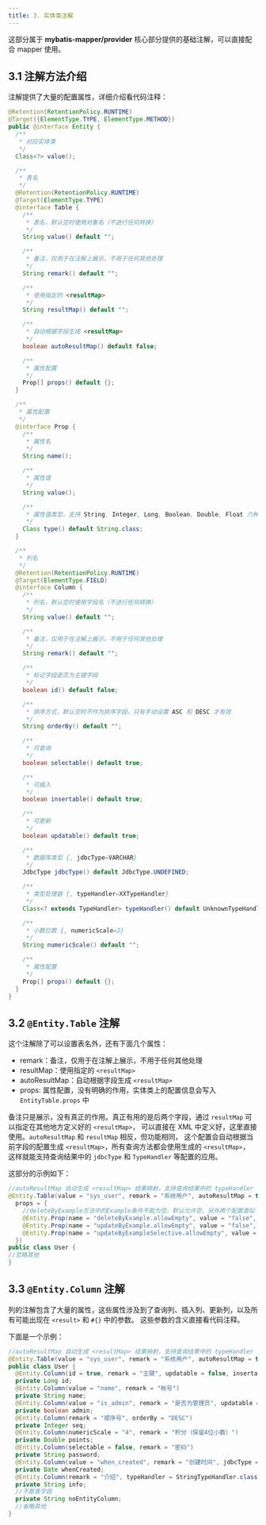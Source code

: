 ```yaml
---
title: 3. 实体类注解
---
```


这部分属于 **mybatis-mapper/provider** 核心部分提供的基础注解，可以直接配合 mapper 使用。

## 3.1 注解方法介绍

注解提供了大量的配置属性，详细介绍看代码注释：

```java
@Retention(RetentionPolicy.RUNTIME)
@Target({ElementType.TYPE, ElementType.METHOD})
public @interface Entity {
  /**
   * 对应实体类
   */
  Class<?> value();

  /**
   * 表名
   */
  @Retention(RetentionPolicy.RUNTIME)
  @Target(ElementType.TYPE)
  @interface Table {
    /**
     * 表名，默认空时使用对象名（不进行任何转换）
     */
    String value() default "";

    /**
     * 备注，仅用于在注解上展示，不用于任何其他处理
     */
    String remark() default "";

    /**
     * 使用指定的 <resultMap>
     */
    String resultMap() default "";

    /**
     * 自动根据字段生成 <resultMap>
     */
    boolean autoResultMap() default false;

    /**
     * 属性配置
     */
    Prop[] props() default {};
  }

  /**
   * 属性配置
   */
  @interface Prop {
    /**
     * 属性名
     */
    String name();

    /**
     * 属性值
     */
    String value();

    /**
     * 属性值类型，支持 String, Integer, Long, Boolean, Double, Float 六种类型
     */
    Class type() default String.class;
  }

  /**
   * 列名
   */
  @Retention(RetentionPolicy.RUNTIME)
  @Target(ElementType.FIELD)
  @interface Column {
    /**
     * 列名，默认空时使用字段名（不进行任何转换）
     */
    String value() default "";

    /**
     * 备注，仅用于在注解上展示，不用于任何其他处理
     */
    String remark() default "";

    /**
     * 标记字段是否为主键字段
     */
    boolean id() default false;

    /**
     * 排序方式，默认空时不作为排序字段，只有手动设置 ASC 和 DESC 才有效
     */
    String orderBy() default "";

    /**
     * 可查询
     */
    boolean selectable() default true;

    /**
     * 可插入
     */
    boolean insertable() default true;

    /**
     * 可更新
     */
    boolean updatable() default true;

    /**
     * 数据库类型 {, jdbcType=VARCHAR}
     */
    JdbcType jdbcType() default JdbcType.UNDEFINED;

    /**
     * 类型处理器 {, typeHandler=XXTypeHandler}
     */
    Class<? extends TypeHandler> typeHandler() default UnknownTypeHandler.class;

    /**
     * 小数位数 {, numericScale=2}
     */
    String numericScale() default "";

    /**
     * 属性配置
     */
    Prop[] props() default {};
  }
}
```

## 3.2 `@Entity.Table` 注解

这个注解除了可以设置表名外，还有下面几个属性：

- remark：备注，仅用于在注解上展示，不用于任何其他处理
- resultMap：使用指定的 `<resultMap>`
- autoResultMap：自动根据字段生成 `<resultMap>`
- props: 属性配置，没有明确的作用，实体类上的配置信息会写入 `EntityTable.props` 中

备注只是展示，没有真正的作用。真正有用的是后两个字段，通过 `resultMap` 可以指定在其他地方定义好的 `<resultMap>`，
可以直接在 XML 中定义好，这里直接使用。`autoResultMap` 和 `resultMap` 相反，但功能相同，
这个配置会自动根据当前字段的配置生成 `<resultMap>`，所有查询方法都会使用生成的 `<resultMap>`，
这样就能支持查询结果中的 `jdbcType` 和 `TypeHandler` 等配置的应用。

这部分的示例如下：
```java
//autoResultMap 自动生成 <resultMap> 结果映射，支持查询结果中的 typeHandler 等配置
@Entity.Table(value = "sys_user", remark = "系统用户", autoResultMap = true,
  props = {
    //deleteByExample方法中的Example条件不能为空，默认允许空，另外两个配置类似
    @Entity.Prop(name = "deleteByExample.allowEmpty", value = "false", type = Boolean.class),
    @Entity.Prop(name = "updateByExample.allowEmpty", value = "false", type = Boolean.class),
    @Entity.Prop(name = "updateByExampleSelective.allowEmpty", value = "false", type = Boolean.class)
  })
public class User {
//忽略其他
}
```

## 3.3 `@Entity.Column` 注解

列的注解包含了大量的属性，这些属性涉及到了查询列、插入列、更新列，以及所有可能出现在 `<result>` 和 `#{}` 中的参数。
这些参数的含义直接看代码注释。

下面是一个示例：
```java
//autoResultMap 自动生成 <resultMap> 结果映射，支持查询结果中的 typeHandler 等配置
@Entity.Table(value = "sys_user", remark = "系统用户", autoResultMap = true)
public class User {
  @Entity.Column(id = true, remark = "主键", updatable = false, insertable = false)
  private Long id;
  @Entity.Column(value = "name", remark = "帐号")
  private String name;
  @Entity.Column(value = "is_admin", remark = "是否为管理员", updatable = false)
  private boolean admin;
  @Entity.Column(remark = "顺序号", orderBy = "DESC")
  private Integer seq;
  @Entity.Column(numericScale = "4", remark = "积分（保留4位小数）")
  private Double points;
  @Entity.Column(selectable = false, remark = "密码")
  private String password;
  @Entity.Column(value = "when_created", remark = "创建时间", jdbcType = JdbcType.TIMESTAMP)
  private Date whenCreated;
  @Entity.Column(remark = "介绍", typeHandler = StringTypeHandler.class)
  private String info;
  //不是表字段
  private String noEntityColumn;
  //省略其他
}
```
